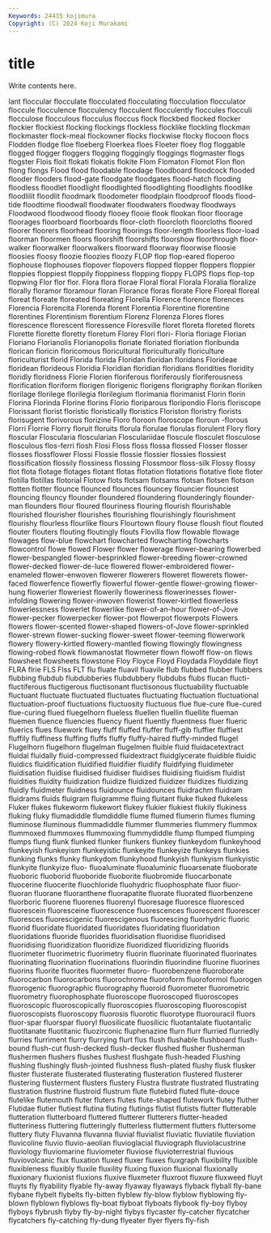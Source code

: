 ```yaml
---
Keywords: 24435 kojimura
Copyright: (C) 2024 Koji Murakami
---
```


# title

Write contents here.



lant floccular flocculate flocculated flocculating flocculation flocculator floccule
flocculence flocculency flocculent flocculently floccules flocculi flocculose flocculous flocculus floccus
flock flockbed flocked flocker flockier flockiest flocking flockings flockless flocklike
flockling flockman flockmaster flock-meal flockowner flocks flockwise flocky flocoon flocs
Flodden flodge floe floeberg Floerkea floes Floeter floey flog floggable
flogged flogger floggers flogging floggingly floggings flogmaster flogs flogster Flois
floit flokati flokatis flokite Flom Flomaton Flomot Flon flon flong
flongs Flood flood floodable floodage floodboard floodcock flooded flooder flooders
flood-gate floodgate floodgates flood-hatch flooding floodless floodlet floodlight floodlighted floodlighting
floodlights floodlike floodlilit floodlit floodmark floodometer floodplain floodproof floods flood-tide
floodtime floodwall floodwater floodwaters floodway floodways Floodwood floodwood floody flooey
flooie flook flookan floor floorage floorages floorboard floorboards floor-cloth floorcloth
floorcloths floored floorer floorers floorhead flooring floorings floor-length floorless floor-load
floorman floormen floors floorshift floorshifts floorshow floorthrough floor-walker floorwalker floorwalkers
floorward floorway floorwise floosie floosies floosy floozie floozies floozy FLOP
flop flop-eared floperoo flophouse flophouses flopover flopovers flopped flopper floppers
floppier floppies floppiest floppily floppiness flopping floppy FLOPS flops flop-top
flopwing Flor flor flor. Flora flora florae Floral floral Florala
Floralia floralize florally floramor floramour floran Florance floras florate Flore
Floreal floreal floreat floreate floreated floreating Florella Florence florence florences
Florencia Florencita Florenda florent Florentia Florentine florentine florentines Florentinism florentium
Florenz Florenza Flores flores florescence florescent floressence Floresville floret floreta
floreted florets Florette florette floretty floretum Florey Flori flori- Floria
floriage Florian Floriano Florianolis Florianopolis floriate floriated floriation floribunda florican
floricin floricomous floricultural floriculturally floriculture floriculturist florid Florida florida Floridan
floridan floridans Florideae floridean florideous Floridia Floridian floridian floridians floridities
floridity floridly floridness Florie Florien floriferous floriferously floriferousness florification floriform
florigen florigenic florigens florigraphy florikan floriken florilage florilege florilegia florilegium
florimania florimanist Florin florin Florina Florinda Florine florins Florio floriparous
floripondio Floris floriscope Florissant florist floristic floristically floristics Floriston floristry
florists florisugent florivorous florizine Floro floroon floroscope floroun -florous Florri
Florrie Florry floruit floruits florula florulae florulas florulent Flory flory
floscular Floscularia floscularian Flosculariidae floscule flosculet flosculose flosculous flos-ferri flosh
Flosi Floss floss flossa flossed Flosser flosser flosses flossflower Flossi
Flossie flossie flossier flossies flossiest flossification flossily flossiness flossing Flossmoor
floss-silk Flossy flossy flot flota flotage flotages flotant flotas flotation
flotations flotative flote floter flotilla flotillas flotorial Flotow flots flotsam
flotsams flotsan flotsen flotson flotten flotter flounce flounced flounces flouncey
flouncier flounciest flouncing flouncy flounder floundered floundering flounderingly flounder-man flounders
flour floured flouriness flouring flourish flourishable flourished flourisher flourishes flourishing
flourishingly flourishment flourishy flourless flourlike flours Flourtown floury flouse floush
flout flouted flouter flouters flouting floutingly flouts Flovilla flow flowable
flowage flowages flow-blue flowchart flowcharted flowcharting flowcharts flowcontrol flowe flowed
Flower flower flowerage flower-bearing flowerbed flower-bespangled flower-besprinkled flower-breeding flower-crowned flower-decked
flower-de-luce flowered flower-embroidered flower-enameled flower-enwoven flowerer flowerers floweret flowerets flower-faced
flowerfence flowerfly flowerful flower-gentle flower-growing flower-hung flowerier floweriest flowerily floweriness
flowerinesses flower-infolding flowering flower-inwoven flowerist flower-kirtled flowerless flowerlessness flowerlet flowerlike
flower-of-an-hour flower-of-Jove flower-pecker flowerpecker flower-pot flowerpot flowerpots Flowers flowers flower-scented
flower-shaped flowers-of-Jove flower-sprinkled flower-strewn flower-sucking flower-sweet flower-teeming flowerwork flowery flowery-kirtled
flowery-mantled flowing flowingly flowingness flowing-robed flowk flowmanostat flowmeter flown flowoff
flow-on flows flowsheet flowsheets flowstone Floy Floyce Floyd Floydada Floyddale
floyt FLRA flrie FLS Flss FLT flu fluate fluavil fluavile
flub flubbed flubber flubbers flubbing flubdub flubdubberies flubdubbery flubdubs flubs
flucan flucti- fluctiferous fluctigerous fluctisonant fluctisonous fluctuability fluctuable fluctuant fluctuate
fluctuated fluctuates fluctuating fluctuation fluctuational fluctuation-proof fluctuations fluctuosity fluctuous flue
flue-cure flue-cured flue-curing flued fluegelhorn flueless fluellen fluellin fluellite flueman
fluemen fluence fluencies fluency fluent fluently fluentness fluer flueric fluerics
flues fluework fluey fluff fluffed fluffer fluff-gib fluffier fluffiest fluffily
fluffiness fluffing fluffs fluffy fluffy-haired fluffy-minded flugel Flugelhorn flugelhorn flugelman
flugelmen fluible fluid fluidacetextract fluidal fluidally fluid-compressed fluidextract fluidglycerate fluidible
fluidic fluidics fluidification fluidified fluidifier fluidify fluidifying fluidimeter fluidisation fluidise
fluidised fluidiser fluidises fluidising fluidism fluidist fluidities fluidity fluidization fluidize
fluidized fluidizer fluidizes fluidizing fluidly fluidmeter fluidness fluidounce fluidounces fluidrachm
fluidram fluidrams fluids fluigram fluigramme fluing fluitant fluke fluked flukeless
Fluker flukes flukeworm flukewort flukey flukier flukiest flukily flukiness fluking
fluky flumadiddle flumdiddle flume flumed flumerin flumes fluming fluminose fluminous
flummadiddle flummer flummeries flummery flummox flummoxed flummoxes flummoxing flummydiddle flump
flumped flumping flumps flung flunk flunked flunker flunkers flunkey flunkeydom
flunkeyhood flunkeyish flunkeyism flunkeyistic flunkeyite flunkeyize flunkeys flunkies flunking flunks
flunky flunkydom flunkyhood flunkyish flunkyism flunkyistic flunkyite flunkyize fluo- fluoaluminate
fluoaluminic fluoarsenate fluoborate fluoboric fluoborid fluoboride fluoborite fluobromide fluocarbonate fluocerine
fluocerite fluochloride fluohydric fluophosphate fluor fluor- fluoran fluorane fluoranthene fluorapatite
fluorate fluorated fluorbenzene fluorboric fluorene fluorenes fluorenyl fluoresage fluoresce fluoresced
fluorescein fluoresceine fluorescence fluorescences fluorescent fluorescer fluoresces fluorescigenic fluorescigenous fluorescing
fluorhydric fluoric fluorid fluoridate fluoridated fluoridates fluoridating fluoridation fluoridations fluoride
fluorides fluoridisation fluoridise fluoridised fluoridising fluoridization fluoridize fluoridized fluoridizing fluorids
fluorimeter fluorimetric fluorimetry fluorin fluorinate fluorinated fluorinates fluorinating fluorination fluorinations
fluorindin fluorindine fluorine fluorines fluorins fluorite fluorites fluormeter fluoro- fluorobenzene
fluoroborate fluorocarbon fluorocarbons fluorochrome fluoroform fluoroformol fluorogen fluorogenic fluorographic fluorography
fluoroid fluorometer fluorometric fluorometry fluorophosphate fluoroscope fluoroscoped fluoroscopes fluoroscopic fluoroscopically
fluoroscopies fluoroscoping fluoroscopist fluoroscopists fluoroscopy fluorosis fluorotic fluorotype fluorouracil fluors
fluor-spar fluorspar fluoryl fluosilicate fluosilicic fluotantalate fluotantalic fluotitanate fluotitanic fluozirconic
fluphenazine flurn flurr flurried flurriedly flurries flurriment flurry flurrying flurt
flus flush flushable flushboard flush-bound flush-cut flush-decked flush-decker flushed flusher
flusherman flushermen flushers flushes flushest flushgate flush-headed Flushing flushing flushingly
flush-jointed flushness flush-plated flushy flusk flusker fluster flusterate flusterated flusterating
flusteration flustered flusterer flustering flusterment flusters flustery Flustra flustrate flustrated
flustrating flustration flustrine flustroid flustrum flute flutebird fluted flute-douce flutelike
flutemouth fluter fluters flutes flute-shaped flutework flutey fluther Flutidae flutier
flutiest flutina fluting flutings flutist flutists flutter flutterable flutteration flutterboard
fluttered flutterer flutterers flutter-headed flutteriness fluttering flutteringly flutterless flutterment flutters
fluttersome fluttery fluty Fluvanna fluvanna fluvial fluvialist fluviatic fluviatile fluviation
fluvicoline fluvio fluvio-aeolian fluvioglacial fluviograph fluviolacustrine fluviology fluviomarine fluviometer fluviose
fluvioterrestrial fluvious fluviovolcanic flux fluxation fluxed fluxer fluxes fluxgraph fluxibility
fluxible fluxibleness fluxibly fluxile fluxility fluxing fluxion fluxional fluxionally fluxionary
fluxionist fluxions fluxive fluxmeter fluxroot fluxure fluxweed fluyt fluyts fly
flyability flyable fly-away flyaway flyaways flyback flyball fly-bane flybane flybelt
flybelts fly-bitten flyblew fly-blow flyblow flyblowing fly-blown flyblown flyblows fly-boat
flyboat flyboats flybook fly-boy flyboy flyboys flybrush flyby fly-by-night flybys
flycaster fly-catcher flycatcher flycatchers fly-catching fly-dung flyeater flyer flyers fly-fish
